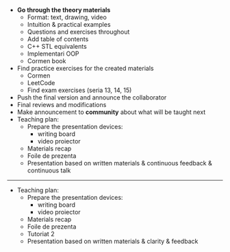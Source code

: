 - **Go through the theory materials**
  - Format: text, drawing, video
  - Intuition & practical examples
  - Questions and exercises throughout
  - Add table of contents
  - C++ STL equivalents
  - Implementari OOP
  - Cormen book
- Find practice exercises for the created materials
  - Cormen
  - LeetCode
  - Find exam exercises (seria 13, 14, 15)
- Push the final version and announce the collaborator
- Final reviews and modifications
- Make announcement to **community** about what will be taught next
- Teaching plan:
  - Prepare the presentation devices:
    - writing board
    - video proiector
  - Materials recap
  - Foile de prezenta
  - Presentation based on written materials & continuous feedback & continuous talk

---

- Teaching plan:
  - Prepare the presentation devices:
    - writing board
    - video proiector
  - Materials recap
  - Foile de prezenta
  - Tutoriat 2
  - Presentation based on written materials & clarity & feedback
